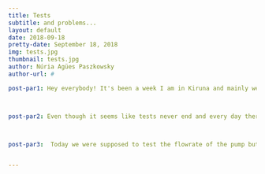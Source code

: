 ```yaml
---
title: Tests
subtitle: and problems...
layout: default
date: 2018-09-18
pretty-date: September 18, 2018
img: tests.jpg
thumbnail: tests.jpg
author: Núria Agües Paszkowsky
author-url: #

post-par1: Hey everybody! It's been a week I am in Kiruna and mainly we have been running tests and more tests. More precisely I have been working at the vacuum chamber with the members of software and science divisions and the project manager. We have been trying to check that the software works according to the sampling methodology at low pressure. Also, we want to know the pump flowrate at any altitude. 



post-par2: Even though it seems like tests never end and every day there is a new problem, we have to be positive. Thanks to these tests we found out a bug in the software that is being solved by our amazing software team! 



post-par3:  Today we were supposed to test the flowrate of the pump but guess what... when we were setting up everything we found out that the power connector of the PCB was broken. The reason is that it has been bent due to the size of the vacuum chamber. We are not sure when this exactly happened but this is postponing all our tasks! Let's hope we can sort it out soon and keep working! 


---
```

